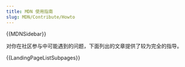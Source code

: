 ```yaml
---
title: MDN 使用指南
slug: MDN/Contribute/Howto
---
```


{{MDNSidebar}}

对你在社区参与中可能遇到的问题，下面列出的文章提供了较为完全的指导。

{{LandingPageListSubpages}}
